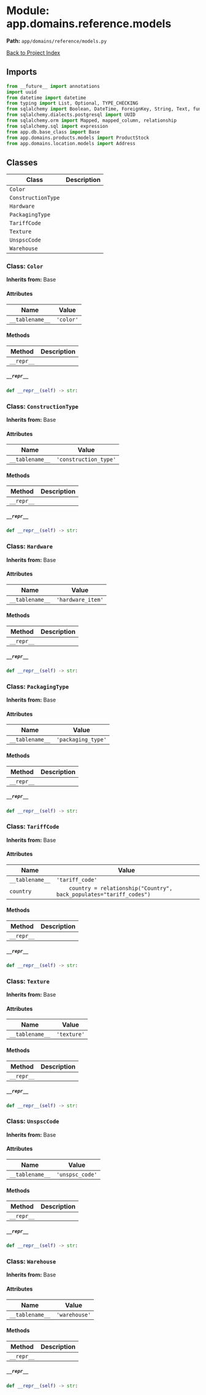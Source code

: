 # Module: app.domains.reference.models

**Path:** `app/domains/reference/models.py`

[Back to Project Index](../../../../index.md)

## Imports
```python
from __future__ import annotations
import uuid
from datetime import datetime
from typing import List, Optional, TYPE_CHECKING
from sqlalchemy import Boolean, DateTime, ForeignKey, String, Text, func
from sqlalchemy.dialects.postgresql import UUID
from sqlalchemy.orm import Mapped, mapped_column, relationship
from sqlalchemy.sql import expression
from app.db.base_class import Base
from app.domains.products.models import ProductStock
from app.domains.location.models import Address
```

## Classes

| Class | Description |
| --- | --- |
| `Color` |  |
| `ConstructionType` |  |
| `Hardware` |  |
| `PackagingType` |  |
| `TariffCode` |  |
| `Texture` |  |
| `UnspscCode` |  |
| `Warehouse` |  |

### Class: `Color`
**Inherits from:** Base

#### Attributes

| Name | Value |
| --- | --- |
| `__tablename__` | `'color'` |

#### Methods

| Method | Description |
| --- | --- |
| `__repr__` |  |

##### `__repr__`
```python
def __repr__(self) -> str:
```

### Class: `ConstructionType`
**Inherits from:** Base

#### Attributes

| Name | Value |
| --- | --- |
| `__tablename__` | `'construction_type'` |

#### Methods

| Method | Description |
| --- | --- |
| `__repr__` |  |

##### `__repr__`
```python
def __repr__(self) -> str:
```

### Class: `Hardware`
**Inherits from:** Base

#### Attributes

| Name | Value |
| --- | --- |
| `__tablename__` | `'hardware_item'` |

#### Methods

| Method | Description |
| --- | --- |
| `__repr__` |  |

##### `__repr__`
```python
def __repr__(self) -> str:
```

### Class: `PackagingType`
**Inherits from:** Base

#### Attributes

| Name | Value |
| --- | --- |
| `__tablename__` | `'packaging_type'` |

#### Methods

| Method | Description |
| --- | --- |
| `__repr__` |  |

##### `__repr__`
```python
def __repr__(self) -> str:
```

### Class: `TariffCode`
**Inherits from:** Base

#### Attributes

| Name | Value |
| --- | --- |
| `__tablename__` | `'tariff_code'` |
| `country` | `    country = relationship("Country", back_populates="tariff_codes")` |

#### Methods

| Method | Description |
| --- | --- |
| `__repr__` |  |

##### `__repr__`
```python
def __repr__(self) -> str:
```

### Class: `Texture`
**Inherits from:** Base

#### Attributes

| Name | Value |
| --- | --- |
| `__tablename__` | `'texture'` |

#### Methods

| Method | Description |
| --- | --- |
| `__repr__` |  |

##### `__repr__`
```python
def __repr__(self) -> str:
```

### Class: `UnspscCode`
**Inherits from:** Base

#### Attributes

| Name | Value |
| --- | --- |
| `__tablename__` | `'unspsc_code'` |

#### Methods

| Method | Description |
| --- | --- |
| `__repr__` |  |

##### `__repr__`
```python
def __repr__(self) -> str:
```

### Class: `Warehouse`
**Inherits from:** Base

#### Attributes

| Name | Value |
| --- | --- |
| `__tablename__` | `'warehouse'` |

#### Methods

| Method | Description |
| --- | --- |
| `__repr__` |  |

##### `__repr__`
```python
def __repr__(self) -> str:
```
